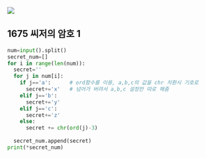 ![](C:\Users\sky\AppData\Roaming\Typora\typora-user-images\image-20200429163135958.png)

## 1675  씨저의 암호 1

```python
num=input().split()
secret_num=[]
for i in range(len(num)):
  secret=''
  for j in num[i]:
    if j=='a':  	# ord함수를 이용, a,b,c의 값을 chr 치환시 기호로
      secret+='x'	# 넘어가 버려서 a,b,c 설정만 따로 해줌
    elif j=='b':
      secret+='y'
    elif j=='c':
      secret+='z' 
    else:
      secret += chr(ord(j)-3)
    
  secret_num.append(secret)
print(*secret_num)
```


